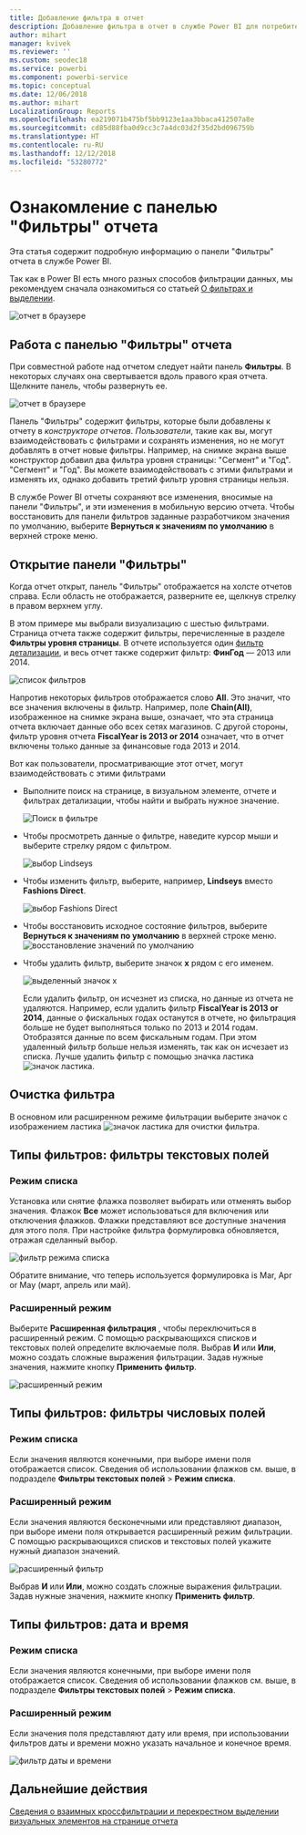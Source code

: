 ```yaml
---
title: Добавление фильтра в отчет
description: Добавление фильтра в отчет в службе Power BI для потребителей
author: mihart
manager: kvivek
ms.reviewer: ''
ms.custom: seodec18
ms.service: powerbi
ms.component: powerbi-service
ms.topic: conceptual
ms.date: 12/06/2018
ms.author: mihart
LocalizationGroup: Reports
ms.openlocfilehash: ea219071b475bf5bb9123e1aa3bbaca412507a8e
ms.sourcegitcommit: cd85d88fba0d9cc3c7a4dc03d2f35d2bd096759b
ms.translationtype: HT
ms.contentlocale: ru-RU
ms.lasthandoff: 12/12/2018
ms.locfileid: "53280772"
---
```

# <a name="take-a-tour-of-the-report-filters-pane"></a>Ознакомление с панелью "Фильтры" отчета
Эта статья содержит подробную информацию о панели "Фильтры" отчета в службе Power BI.

Так как в Power BI есть много разных способов фильтрации данных, мы рекомендуем сначала ознакомиться со статьей [О фильтрах и выделении](../power-bi-reports-filters-and-highlighting.md).

![отчет в браузере](media/end-user-report-filter/power-bi-browser.png)

## <a name="working-with-the-report-filters-pane"></a>Работа с панелью "Фильтры" отчета
При совместной работе над отчетом следует найти панель **Фильтры**. В некоторых случаях она свертывается вдоль правого края отчета. Щелкните панель, чтобы развернуть ее.   

![отчет в браузере](media/end-user-report-filter/power-bi-expanded.png)

Панель "Фильтры" содержит фильтры, которые были добавлены к отчету в *конструкторе отчетов*. *Пользователи*, такие как вы, могут взаимодействовать с фильтрами и сохранять изменения, но не могут добавлять в отчет новые фильтры. Например, на снимке экрана выше конструктор добавил два фильтра уровня страницы: "Сегмент" и "Год". "Сегмент" и "Год". Вы можете взаимодействовать с этими фильтрами и изменять их, однако добавить третий фильтр уровня страницы нельзя.

В службе Power BI отчеты сохраняют все изменения, вносимые на панели "Фильтры", и эти изменения в мобильную версию отчета. Чтобы восстановить для панели фильтров заданные разработчиком значения по умолчанию, выберите **Вернуться к значениям по умолчанию** в верхней строке меню.     

## <a name="open-the-filters-pane"></a>Открытие панели "Фильтры"
Когда отчет открыт, панель "Фильтры" отображается на холсте отчетов справа. Если область не отображается, разверните ее, щелкнув стрелку в правом верхнем углу.  

В этом примере мы выбрали визуализацию с шестью фильтрами. Страница отчета также содержит фильтры, перечисленные в разделе **Фильтры уровня страницы**. В отчете используется один [фильтр детализации](../power-bi-report-add-filter.md), и весь отчет также содержит фильтр:  **ФинГод** — 2013 или 2014.

![список фильтров](media/end-user-report-filter/power-bi-filter-list.png)

Напротив некоторых фильтров отображается слово **All**. Это значит, что все значения включены в фильтр.  Например, поле **Chain(All)**, изображенное на снимке экрана выше, означает, что эта страница отчета включает данные обо всех сетях магазинов.  С другой стороны, фильтр уровня отчета **FiscalYear is 2013 or 2014** означает, что в отчет включены только данные за финансовые года 2013 и 2014.

Вот как пользователи, просматривающие этот отчет, могут взаимодействовать с этими фильтрами

- Выполните поиск на странице, в визуальном элементе, отчете и фильтрах детализации, чтобы найти и выбрать нужное значение. 

    ![Поиск в фильтре](media/end-user-report-filter/power-bi-filter-search.png)

- Чтобы просмотреть данные о фильтре, наведите курсор мыши и выберите стрелку рядом с фильтром.
  
   ![выбор Lindseys](media/end-user-report-filter/power-bi-expan-filter.png)
* Чтобы изменить фильтр, выберите, например, **Lindseys** вместо **Fashions Direct**.
  
     ![выбор Fashions Direct](media/end-user-report-filter/power-bi-filter-chain.png)

* Чтобы восстановить исходное состояние фильтров, выберите **Вернуться к значениям по умолчанию** в верхней строке меню.    
    ![восстановление значений по умолчанию](media/end-user-report-filter/power-bi-reset-to-default.png)
    
* Чтобы удалить фильтр, выберите значок **x** рядом с его именем.
  
    ![выделенный значок x](media/end-user-report-filter/power-bi-delete-filter.png)

  Если удалить фильтр, он исчезнет из списка, но данные из отчета не удаляются.  Например, если удалить фильтр **FiscalYear is 2013 or 2014**, данные о фискальных годах останутся в отчете, но фильтрация больше не будет выполняться только по 2013 и 2014 годам. Отобразятся данные по всем фискальным годам.  При этом удаленный фильтр больше нельзя изменять, так как он исчезает из списка. Лучше удалить фильтр с помощью значка ластика ![значок ластика](media/end-user-report-filter/power-bi-eraser-icon.png).
  
  



## <a name="clear-a-filter"></a>Очистка фильтра
 В основном или расширенном режиме фильтрации выберите значок с изображением ластика  ![значок ластика](media/end-user-report-filter/pbi_erasericon.jpg) для очистки фильтра. 


## <a name="types-of-filters-text-field-filters"></a>Типы фильтров: фильтры текстовых полей
### <a name="list-mode"></a>Режим списка
Установка или снятие флажка позволяет выбирать или отменять выбор значения. Флажок **Все** может использоваться для включения или отключения флажков. Флажки представляют все доступные значения для этого поля.  При настройке фильтра формулировка обновляется, отражая сделанный выбор. 

![фильтр режима списка](media/end-user-report-filter/power-bi-restatement-new.png)

Обратите внимание, что теперь используется формулировка is Mar, Apr or May (март, апрель или май).

### <a name="advanced-mode"></a>Расширенный режим
Выберите **Расширенная фильтрация** , чтобы переключиться в расширенный режим. С помощью раскрывающихся списков и текстовых полей определите включаемые поля. Выбрав **И** или **Или**, можно создать сложные выражения фильтрации. Задав нужные значения, нажмите кнопку **Применить фильтр**.  

![расширенный режим](media/end-user-report-filter/power-bi-advanced.png)

## <a name="types-of-filters-numeric-field-filters"></a>Типы фильтров: фильтры числовых полей
### <a name="list-mode"></a>Режим списка
Если значения являются конечными, при выборе имени поля отображается список.  Сведения об использовании флажков см. выше, в подразделе **Фильтры текстовых полей** &gt; **Режим списка**.   

### <a name="advanced-mode"></a>Расширенный режим
Если значения являются бесконечными или представляют диапазон, при выборе имени поля открывается расширенный режим фильтрации. С помощью раскрывающихся списков и текстовых полей укажите нужный диапазон значений. 

![расширенный фильтр](media/end-user-report-filter/power-bi-dropdown-and-text.png)

Выбрав **И** или **Или**, можно создать сложные выражения фильтрации. Задав нужные значения, нажмите кнопку **Применить фильтр**.

## <a name="types-of-filters-date-and-time"></a>Типы фильтров: дата и время
### <a name="list-mode"></a>Режим списка
Если значения являются конечными, при выборе имени поля отображается список.  Сведения об использовании флажков см. выше, в подразделе **Фильтры текстовых полей** &gt; **Режим списка**.   

### <a name="advanced-mode"></a>Расширенный режим
Если значения поля представляют дату или время, при использовании фильтров даты и времени можно указать начальное и конечное время.  

![фильтр даты и времени](media/end-user-report-filter/pbi_date-time-filters.png)


## <a name="next-steps"></a>Дальнейшие действия
[Сведения о взаимных кроссфильтрации и перекрестном выделении визуальных элементов на странице отчета](end-user-interactions.md)